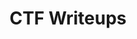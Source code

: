 ---
title: CTF Writeups
description: Writeups for CTF I joined
image: 

# Badge style
style:
    background: "#2a9d8f"
    color: "#fff"
---